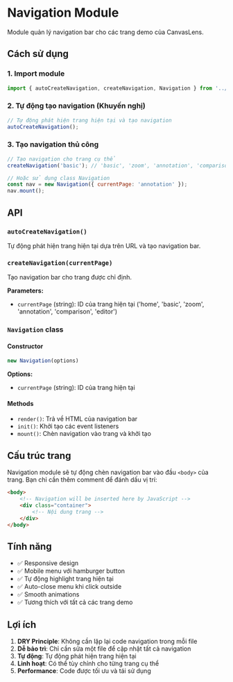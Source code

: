 # Navigation Module

Module quản lý navigation bar cho các trang demo của CanvasLens.

## Cách sử dụng

### 1. Import module

```javascript
import { autoCreateNavigation, createNavigation, Navigation } from '../assets/js/navigation.js';
```

### 2. Tự động tạo navigation (Khuyến nghị)

```javascript
// Tự động phát hiện trang hiện tại và tạo navigation
autoCreateNavigation();
```

### 3. Tạo navigation thủ công

```javascript
// Tạo navigation cho trang cụ thể
createNavigation('basic'); // 'basic', 'zoom', 'annotation', 'comparison', 'editor'

// Hoặc sử dụng class Navigation
const nav = new Navigation({ currentPage: 'annotation' });
nav.mount();
```

## API

### `autoCreateNavigation()`
Tự động phát hiện trang hiện tại dựa trên URL và tạo navigation bar.

### `createNavigation(currentPage)`
Tạo navigation bar cho trang được chỉ định.

**Parameters:**
- `currentPage` (string): ID của trang hiện tại ('home', 'basic', 'zoom', 'annotation', 'comparison', 'editor')

### `Navigation` class

#### Constructor
```javascript
new Navigation(options)
```

**Options:**
- `currentPage` (string): ID của trang hiện tại

#### Methods

- `render()`: Trả về HTML của navigation bar
- `init()`: Khởi tạo các event listeners
- `mount()`: Chèn navigation vào trang và khởi tạo

## Cấu trúc trang

Navigation module sẽ tự động chèn navigation bar vào đầu `<body>` của trang. Bạn chỉ cần thêm comment để đánh dấu vị trí:

```html
<body>
    <!-- Navigation will be inserted here by JavaScript -->
    <div class="container">
        <!-- Nội dung trang -->
    </div>
</body>
```

## Tính năng

- ✅ Responsive design
- ✅ Mobile menu với hamburger button
- ✅ Tự động highlight trang hiện tại
- ✅ Auto-close menu khi click outside
- ✅ Smooth animations
- ✅ Tương thích với tất cả các trang demo

## Lợi ích

1. **DRY Principle**: Không cần lặp lại code navigation trong mỗi file
2. **Dễ bảo trì**: Chỉ cần sửa một file để cập nhật tất cả navigation
3. **Tự động**: Tự động phát hiện trang hiện tại
4. **Linh hoạt**: Có thể tùy chỉnh cho từng trang cụ thể
5. **Performance**: Code được tối ưu và tái sử dụng
